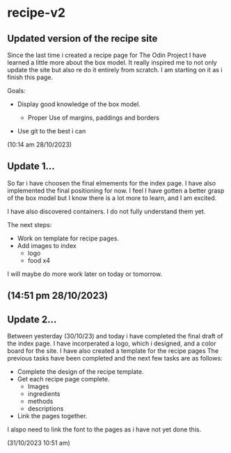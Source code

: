 # recipe-v2
Updated version of the recipe site
-----------------------------------------------------------------------------
Since the last time i created a recipe page for The Odin Project I have 
learned a little more about the box model. It really inspired me to not only 
update the site but also re do it entirely from scratch. I am starting on it 
as i finish this page.

Goals:

- Display good knowledge of the box model.
    - Proper Use of margins, paddings and borders

- Use git to the best i can

(10:14 am 28/10/2023)

Update 1...
-----------------------------------------------------------------------------


So far i have choosen the final elmements for the index page. I have also
implemented the final positioning for now. I feel I have gotten a better grasp 
of the box model but I know there is a lot more to learn, and I am excited. 

I have also discovered containers. I do not fully understand them yet.

The next steps:

- Work on template for recipe pages.
- Add images to index
    - logo
    - food x4

I will maybe do more work later on today or tomorrow.

(14:51 pm 28/10/2023)
-----------------------------------------------------------------------------

Update 2...
-----------------------------------------------------------------------------

Between yesterday (30/10/23) and today i have completed the final draft of the 
index page. I have incorperated a logo, which i designed, and a color 
board for the site. I have also created a template for the recipe pages
The previous tasks have been completed and the next few tasks are as follows:

- Complete the design of the recipe template.
- Get each recipe page complete.
    - Images
    - ingredients
    - methods
    - descriptions
- Link the pages together.

I alspo need to link the font to the pages as i have not yet done this.


(31/10/2023 10:51 am)